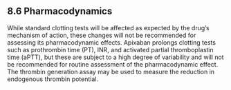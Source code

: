 ## 8.6 Pharmacodynamics

While standard clotting tests will be affected as expected by the drug’s mechanism of action,
these changes will not be recommended for assessing its pharmacodynamic effects. Apixaban
prolongs clotting tests such as prothrombin time (PT), INR, and activated partial thromboplastin
time (aPTT), but these are subject to a high degree of variability and will not be recommended
for routine assessment of the pharmacodynamic effect. The thrombin generation assay may be
used to measure the reduction in endogenous thrombin potential.
